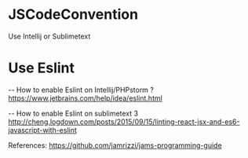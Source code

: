 # JSCodeConvention
Use Intellij or Sublimetext

# Use Eslint

-- How to enable Eslint on Intellij/PHPstorm ?
https://www.jetbrains.com/help/idea/eslint.html

-- How to enable Eslint on sublimetext 3
http://cheng.logdown.com/posts/2015/09/15/linting-react-jsx-and-es6-javascript-with-eslint



References:
https://github.com/jamrizzi/jams-programming-guide
